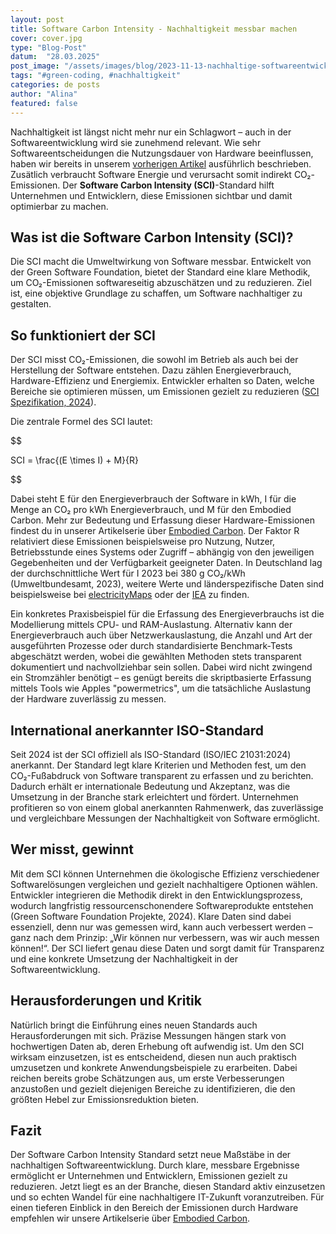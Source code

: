 ```yaml
---
layout: post
title: Software Carbon Intensity - Nachhaltigkeit messbar machen
cover: cover.jpg
type: "Blog-Post"
datum:  "28.03.2025"
post_image: "/assets/images/blog/2023-11-13-nachhaltige-softwareentwicklung.jpg"
tags: "#green-coding, #nachhaltigkeit"
categories: de posts
author: "Alina"
featured: false
---
```


Nachhaltigkeit ist längst nicht mehr nur ein Schlagwort – auch in der Softwareentwicklung wird sie zunehmend relevant. Wie sehr Softwareentscheidungen die Nutzungsdauer von Hardware beeinflussen, haben wir bereits in unserem [vorherigen Artikel](https://mehrwert.tech/software-obsoleszenz) ausführlich beschrieben. Zusätlich verbraucht Software Energie und verursacht somit indirekt CO₂-Emissionen. Der **Software Carbon Intensity (SCI)**-Standard hilft Unternehmen und Entwicklern, diese Emissionen sichtbar und damit optimierbar zu machen.

## Was ist die Software Carbon Intensity (SCI)?

Die SCI macht die Umweltwirkung von Software messbar. Entwickelt von der Green Software Foundation, bietet der Standard eine klare Methodik, um CO₂-Emissionen softwareseitig abzuschätzen und zu reduzieren. Ziel ist, eine objektive Grundlage zu schaffen, um Software nachhaltiger zu gestalten.

## So funktioniert der SCI

Der SCI misst CO₂-Emissionen, die sowohl im Betrieb als auch bei der Herstellung der Software entstehen. Dazu zählen Energieverbrauch, Hardware-Effizienz und Energiemix. Entwickler erhalten so Daten, welche Bereiche sie optimieren müssen, um Emissionen gezielt zu reduzieren ([SCI Spezifikation, 2024](https://sci.greensoftware.foundation)).

Die zentrale Formel des SCI lautet:

\$\$

SCI = \frac{(E \times I) + M}{R}

\$\$

Dabei steht E für den Energieverbrauch der Software in kWh, I für die Menge an CO₂ pro kWh Energieverbrauch, und M für den Embodied Carbon. Mehr zur Bedeutung und Erfassung dieser Hardware-Emissionen findest du in unserer Artikelserie über [Embodied Carbon](https://mehrwert.tech/embodied-carbon-1). Der Faktor R relativiert diese Emissionen beispielsweise pro Nutzung, Nutzer, Betriebsstunde eines Systems oder Zugriff – abhängig von den jeweiligen Gegebenheiten und der Verfügbarkeit geeigneter Daten. In Deutschland lag der durchschnittliche Wert für I 2023 bei 380 g CO₂/kWh (Umweltbundesamt, 2023), weitere Werte und länderspezifische Daten sind beispielsweise bei [electricityMaps](https://app.electricitymaps.com/) oder der [IEA](https://www.iea.org/data-and-statistics/data-browser?country=WORLD\&fuel=Energy%20consumption\&indicator=Electricity%20generation%20by%20source) zu finden.

Ein konkretes Praxisbeispiel für die Erfassung des Energieverbrauchs ist die Modellierung mittels CPU- und RAM-Auslastung. Alternativ kann der Energieverbrauch auch über Netzwerkauslastung, die Anzahl und Art der ausgeführten Prozesse oder durch standardisierte Benchmark-Tests abgeschätzt werden, wobei die gewählten Methoden stets transparent dokumentiert und nachvollziehbar sein sollen. Dabei wird nicht zwingend ein Stromzähler benötigt – es genügt bereits die skriptbasierte Erfassung mittels Tools wie Apples "powermetrics", um die tatsächliche Auslastung der Hardware zuverlässig zu messen.

## International anerkannter ISO-Standard

Seit 2024 ist der SCI offiziell als ISO-Standard (ISO/IEC 21031:2024) anerkannt. Der Standard legt klare Kriterien und Methoden fest, um den CO₂-Fußabdruck von Software transparent zu erfassen und zu berichten. Dadurch erhält er internationale Bedeutung und Akzeptanz, was die Umsetzung in der Branche stark erleichtert und fördert. Unternehmen profitieren so von einem global anerkannten Rahmenwerk, das zuverlässige und vergleichbare Messungen der Nachhaltigkeit von Software ermöglicht.

## Wer misst, gewinnt

Mit dem SCI können Unternehmen die ökologische Effizienz verschiedener Softwarelösungen vergleichen und gezielt nachhaltigere Optionen wählen. Entwickler integrieren die Methodik direkt in den Entwicklungsprozess, wodurch langfristig ressourcenschonendere Softwareprodukte entstehen (Green Software Foundation Projekte, 2024). Klare Daten sind dabei essenziell, denn nur was gemessen wird, kann auch verbessert werden – ganz nach dem Prinzip: „Wir können nur verbessern, was wir auch messen können!“. Der SCI liefert genau diese Daten und sorgt damit für Transparenz und eine konkrete Umsetzung der Nachhaltigkeit in der Softwareentwicklung.

## Herausforderungen und Kritik

Natürlich bringt die Einführung eines neuen Standards auch Herausforderungen mit sich. Präzise Messungen hängen stark von hochwertigen Daten ab, deren Erhebung oft aufwendig ist. Um den SCI wirksam einzusetzen, ist es entscheidend, diesen nun auch praktisch umzusetzen und konkrete Anwendungsbeispiele zu erarbeiten. Dabei reichen bereits grobe Schätzungen aus, um erste Verbesserungen anzustoßen und gezielt diejenigen Bereiche zu identifizieren, die den größten Hebel zur Emissionsreduktion bieten.

## Fazit

Der Software Carbon Intensity Standard setzt neue Maßstäbe in der nachhaltigen Softwareentwicklung. Durch klare, messbare Ergebnisse ermöglicht er Unternehmen und Entwicklern, Emissionen gezielt zu reduzieren. Jetzt liegt es an der Branche, diesen Standard aktiv einzusetzen und so echten Wandel für eine nachhaltigere IT-Zukunft voranzutreiben. Für einen tieferen Einblick in den Bereich der Emissionen durch Hardware empfehlen wir unsere Artikelserie über [Embodied Carbon](https://mehrwert.tech/embodied-carbon-1).

